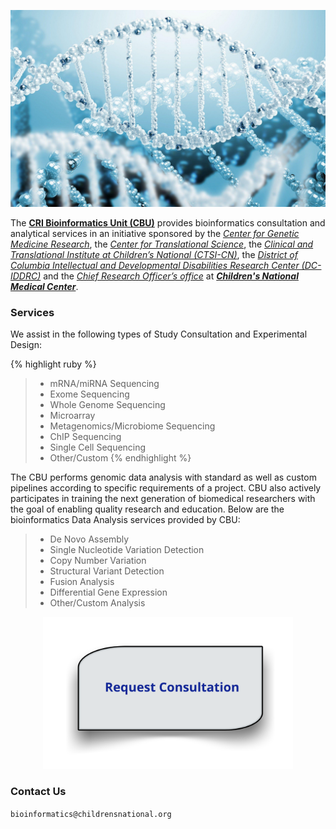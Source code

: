 <p align="center">
    <img src="images/dna2.jpg" />
</p>  

The **[CRI Bioinformatics Unit (CBU)](https://bi-ctsicn.github.io/CBU/)** provides bioinformatics consultation and analytical services in an initiative sponsored by the _[Center for Genetic Medicine Research](https://childrensnational.org/research-and-education/center-for-genetic-medicine-research)_, the _[Center for Translational Science](https://childrensnational.org/research-and-education/center-for-translational-science)_, the _[Clinical and Translational Institute at Children’s National (CTSI-CN)](https://www.ctsicn.org/)_, the _[District of Columbia Intellectual and Developmental Disabilities Research Center (DC-IDDRC)](http://www.dciddrc.org/)_ and the _[Chief Research Officer’s office](https://childrensnational.org/research-and-education/about-cri/faculty-and-leadership-directory/vittorio-gallo)_ at _**[Children's National Medical Center](https://childrensnational.org/)**_.

### **Services**
We assist in the following types of Study Consultation and Experimental Design:

{% highlight ruby %}
> * mRNA/miRNA Sequencing
> * Exome Sequencing
> * Whole Genome Sequencing
> * Microarray
> * Metagenomics/Microbiome Sequencing
> * ChIP Sequencing
> * Single Cell Sequencing
> * Other/Custom
{% endhighlight %}

The CBU performs genomic data analysis with standard as well as custom pipelines according to specific requirements of a project. CBU also actively participates in training the next generation of biomedical researchers with the goal of enabling quality research and education. Below are the bioinformatics Data Analysis services provided by CBU:

> * De Novo Assembly
> * Single Nucleotide Variation Detection
> * Copy Number Variation
> * Structural Variant Detection
> * Fusion Analysis
> * Differential Gene Expression
> * Other/Custom Analysis

<p align="center">
  <a href="http://j.mp/2FSWz7s">
      <img src="images/request2.png" alt="http://j.mp/2FSWz7s" width="400" />
  </a>
</p>     

### **Contact Us**
`bioinformatics@childrensnational.org`

